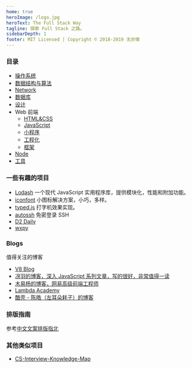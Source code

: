 ```yaml
---
home: true
heroImage: /logo.jpg
heroText: The Full Stack Way
tagline: 探索 Full Stack 之路。
sidebarDepth: 1
footer: MIT Licensed | Copyright © 2018-2019 无亦情
---
```


### 目录

- [操作系统](./operating-system/README.md)
- [数据结构与算法](./data-structure-and-algorithms/README.md)
- [Network](./network/README.md)
- [数据库](./database/README.md)
- [设计](./design/README.md)
- Web 前端
    - [HTML&CSS](./html&css/README.md)
    - [JavaScript](./javascript/README.md)
    - [小程序](./mini-program/README.md) 
    - [工程化](./engineering/README.md)
    - [框架](./framework/README.md)
- [Node](./node/README.md)
- [工具](./tools/README.md)


### 一些有趣的项目

- [Lodash](https://lodash.com/) 一个现代 JavaScript 实用程序库，提供模块化，性能和附加功能。
- [iconfont](http://www.iconfont.cn/) 小图标解决方案，小巧，多样。
- [typed.js](https://github.com/mattboldt/typed.js/) 打字机效果实现。
- [autossh](https://github.com/FeeiCN/autossh) 免密登录 SSH
- [D2 Daily](https://daily.fairyever.com/)
- [wxpy](https://github.com/youfou/wxpy)

### Blogs

值得关注的博客

- [V8 Blog](https://v8.dev/blog)
- [冴羽的博客，深入 JavaScript 系列文章，写的很好，非常值得一读](https://github.com/mqyqingfeng/Blog)
- [木易杨的博客，网易高级前端工程师](https://github.com/yygmind/blog)
- [Lambda Academy](https://lambda.academy/)
- [酷壳 - 陈皓（左耳朵耗子）的博客](https://coolshell.cn/)

### 排版指南

参考[中文文案排版指北](./copywriting-guide.md)

### 其他类似项目

- [CS-Interview-Knowledge-Map](https://github.com/InterviewMap/CS-Interview-Knowledge-Map)